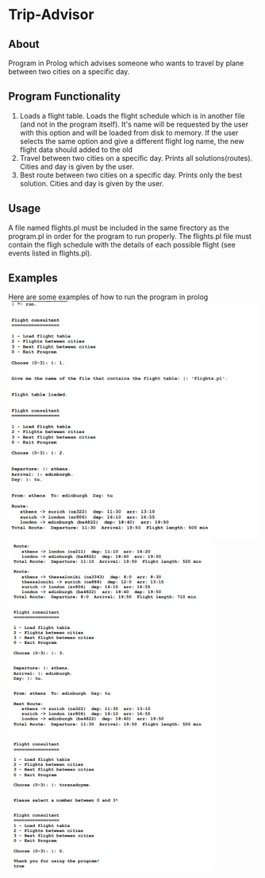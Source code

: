 # Trip-Advisor

## About 
Program in Prolog which advises someone who wants to travel by plane between two cities on a specific day.

## Program Functionality 

1) Loads a flight table. Loads the flight schedule which is in another file (and not in the program itself). It's name will be requested by the user with this option and will be loaded from disk to memory. If the user selects the same option and give a different flight log name, the new flight data should added to the old
2) Travel between two cities on a specific day. Prints all solutions(routes). Cities and day is given by the user.
3) Best route between two cities on a specific day. Prints only the best solution. Cities and day is given by the user.

## Usage
A file named flights.pl must be included in the same firectory as the program.pl in order for the program to run properly. The flights.pl file must contain the fligh schedule with the details of each possible flight (see events listed in flights.pl).

## Examples
Here are some examples of how to run the program in prolog
![Image description](/example1.png)
![Image description](/example2.png)
